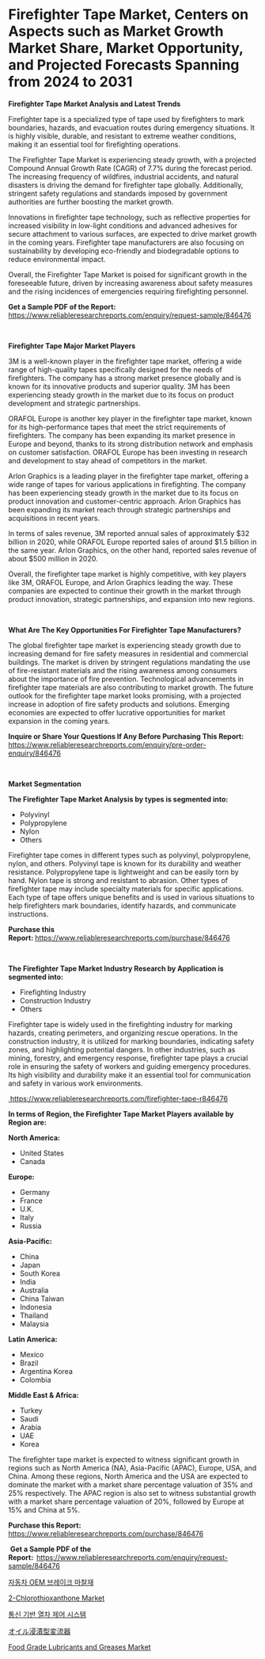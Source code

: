<p><h1>Firefighter Tape Market, Centers on Aspects such as Market Growth Market Share, Market Opportunity, and Projected Forecasts Spanning from 2024 to 2031</h1></p><p><strong>Firefighter Tape Market Analysis and Latest Trends</strong></p>
<p><p>Firefighter tape is a specialized type of tape used by firefighters to mark boundaries, hazards, and evacuation routes during emergency situations. It is highly visible, durable, and resistant to extreme weather conditions, making it an essential tool for firefighting operations.</p><p>The Firefighter Tape Market is experiencing steady growth, with a projected Compound Annual Growth Rate (CAGR) of 7.7% during the forecast period. The increasing frequency of wildfires, industrial accidents, and natural disasters is driving the demand for firefighter tape globally. Additionally, stringent safety regulations and standards imposed by government authorities are further boosting the market growth.</p><p>Innovations in firefighter tape technology, such as reflective properties for increased visibility in low-light conditions and advanced adhesives for secure attachment to various surfaces, are expected to drive market growth in the coming years. Firefighter tape manufacturers are also focusing on sustainability by developing eco-friendly and biodegradable options to reduce environmental impact.</p><p>Overall, the Firefighter Tape Market is poised for significant growth in the foreseeable future, driven by increasing awareness about safety measures and the rising incidences of emergencies requiring firefighting personnel.</p></p>
<p><strong>Get a Sample PDF of the Report:&nbsp;</strong> <a href="https://www.reliableresearchreports.com/enquiry/request-sample/846476">https://www.reliableresearchreports.com/enquiry/request-sample/846476</a></p>
<p>&nbsp;</p>
<p><strong>Firefighter Tape Major Market Players</strong></p>
<p><p>3M is a well-known player in the firefighter tape market, offering a wide range of high-quality tapes specifically designed for the needs of firefighters. The company has a strong market presence globally and is known for its innovative products and superior quality. 3M has been experiencing steady growth in the market due to its focus on product development and strategic partnerships.</p><p>ORAFOL Europe is another key player in the firefighter tape market, known for its high-performance tapes that meet the strict requirements of firefighters. The company has been expanding its market presence in Europe and beyond, thanks to its strong distribution network and emphasis on customer satisfaction. ORAFOL Europe has been investing in research and development to stay ahead of competitors in the market.</p><p>Arlon Graphics is a leading player in the firefighter tape market, offering a wide range of tapes for various applications in firefighting. The company has been experiencing steady growth in the market due to its focus on product innovation and customer-centric approach. Arlon Graphics has been expanding its market reach through strategic partnerships and acquisitions in recent years.</p><p>In terms of sales revenue, 3M reported annual sales of approximately $32 billion in 2020, while ORAFOL Europe reported sales of around $1.5 billion in the same year. Arlon Graphics, on the other hand, reported sales revenue of about $500 million in 2020.</p><p>Overall, the firefighter tape market is highly competitive, with key players like 3M, ORAFOL Europe, and Arlon Graphics leading the way. These companies are expected to continue their growth in the market through product innovation, strategic partnerships, and expansion into new regions.</p></p>
<p>&nbsp;</p>
<p><strong>What Are The Key Opportunities For Firefighter Tape Manufacturers?</strong></p>
<p><p>The global firefighter tape market is experiencing steady growth due to increasing demand for fire safety measures in residential and commercial buildings. The market is driven by stringent regulations mandating the use of fire-resistant materials and the rising awareness among consumers about the importance of fire prevention. Technological advancements in firefighter tape materials are also contributing to market growth. The future outlook for the firefighter tape market looks promising, with a projected increase in adoption of fire safety products and solutions. Emerging economies are expected to offer lucrative opportunities for market expansion in the coming years.</p></p>
<p><strong>Inquire or Share Your Questions If Any Before Purchasing This Report:</strong> <a href="https://www.reliableresearchreports.com/enquiry/pre-order-enquiry/846476">https://www.reliableresearchreports.com/enquiry/pre-order-enquiry/846476</a></p>
<p>&nbsp;</p>
<p><strong>Market Segmentation</strong></p>
<p><strong>The Firefighter Tape Market Analysis by types is segmented into:</strong></p>
<p><ul><li>Polyvinyl</li><li>Polypropylene</li><li>Nylon</li><li>Others</li></ul></p>
<p><p>Firefighter tape comes in different types such as polyvinyl, polypropylene, nylon, and others. Polyvinyl tape is known for its durability and weather resistance. Polypropylene tape is lightweight and can be easily torn by hand. Nylon tape is strong and resistant to abrasion. Other types of firefighter tape may include specialty materials for specific applications. Each type of tape offers unique benefits and is used in various situations to help firefighters mark boundaries, identify hazards, and communicate instructions.</p></p>
<p><strong>Purchase this Report:&nbsp;</strong><a href="https://www.reliableresearchreports.com/purchase/846476">https://www.reliableresearchreports.com/purchase/846476</a></p>
<p>&nbsp;</p>
<p><strong>The Firefighter Tape Market Industry Research by Application is segmented into:</strong></p>
<p><ul><li>Firefighting Industry</li><li>Construction Industry</li><li>Others</li></ul></p>
<p><p>Firefighter tape is widely used in the firefighting industry for marking hazards, creating perimeters, and organizing rescue operations. In the construction industry, it is utilized for marking boundaries, indicating safety zones, and highlighting potential dangers. In other industries, such as mining, forestry, and emergency response, firefighter tape plays a crucial role in ensuring the safety of workers and guiding emergency procedures. Its high visibility and durability make it an essential tool for communication and safety in various work environments.</p></p>
<p><a href="https://www.reliableresearchreports.com/firefighter-tape-r846476">&nbsp;https://www.reliableresearchreports.com/firefighter-tape-r846476</a></p>
<p><strong>In terms of Region, the Firefighter Tape Market Players available by Region are:</strong></p>
<p>
    <p> <strong> North America: </strong>
        <ul>
            <li>United States</li>
            <li>Canada</li>
        </ul>
        </p> 
    <p> <strong> Europe: </strong>
        <ul>
            <li>Germany</li>
            <li>France</li>
            <li>U.K.</li>
            <li>Italy</li>
            <li>Russia</li>
        </ul>
        </p> 
    <p> <strong> Asia-Pacific: </strong>
        <ul>
            <li>China</li>
            <li>Japan</li>
            <li>South Korea</li>
            <li>India</li>
            <li>Australia</li>
            <li>China Taiwan</li>
            <li>Indonesia</li>
            <li>Thailand</li>
            <li>Malaysia</li>
        </ul>
        </p> 
    <p> <strong> Latin America: </strong>
        <ul>
            <li>Mexico</li>
            <li>Brazil</li>
            <li>Argentina Korea</li>
            <li>Colombia</li>
        </ul>
        </p> 
    <p> <strong> Middle East & Africa: </strong>
        <ul>
            <li>Turkey</li>
            <li>Saudi</li>
            <li>Arabia</li>
            <li>UAE</li>
            <li>Korea</li>
        </ul>
    </p>
    </p>
<p><p>The firefighter tape market is expected to witness significant growth in regions such as North America (NA), Asia-Pacific (APAC), Europe, USA, and China. Among these regions, North America and the USA are expected to dominate the market with a market share percentage valuation of 35% and 25% respectively. The APAC region is also set to witness substantial growth with a market share percentage valuation of 20%, followed by Europe at 15% and China at 5%.</p></p>
<p><strong>Purchase this Report: </strong><a href="https://www.reliableresearchreports.com/purchase/846476">https://www.reliableresearchreports.com/purchase/846476</a></p>
<p>&nbsp;<strong>Get a Sample PDF of the Report:&nbsp;&nbsp;</strong><a href="https://www.reliableresearchreports.com/enquiry/request-sample/846476">https://www.reliableresearchreports.com/enquiry/request-sample/846476</a></p>
<p><strong></strong></p>
<p><p><a href="https://github.com/marufmohassin05/Market-Research-Report-List-1/blob/main/5063010147974.md">자동차 OEM 브레이크 마찰재</a></p><p><a href="https://github.com/anwarsahrul281/Market-Research-Report-List-1/blob/main/2-chlorothioxanthone-market.md">2-Chlorothioxanthone Market</a></p><p><a href="https://github.com/lzuwsfreyoq70/Market-Research-Report-List-2/blob/main/1291336147975.md">통신 기반 열차 제어 시스템</a></p><p><a href="https://github.com/JacksonWiza1924/Market-Research-Report-List-2/blob/main/2804811140067.md">オイル浸漬型変流器</a></p><p><a href="https://github.com/LiamDavis60/Market-Research-Report-List-1/blob/main/food-grade-lubricants-and-greases-market.md">Food Grade Lubricants and Greases Market</a></p></p>